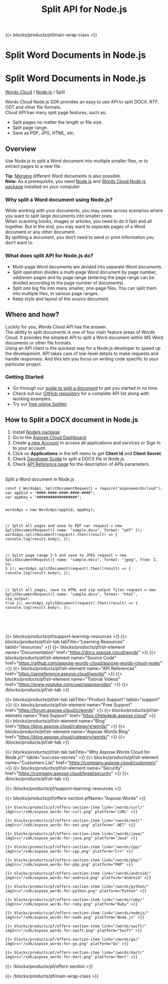 ﻿---
title: Split API for Node.js  
description: Split Word Documents in Node.js with Cloud API. Split a document into PDF, JPEG, DOCX
weight: 60
url: /nodejs/split
---

{{< blocks/products/pf/main-wrap-class >}}
<div id="fh">
<div class="container">
<div class="row">
<h1>Split Word Documents in Node.js</h1>
</div>
</div>
</div>
<div class="wmh">
<div class="container">
<div class="row">
<h1>Split Word Documents in Node.js</h1>
</div>
</div>
</div>
<div id="fm" data-nosnippet="">
<div class="container">
<div class="row">
<p class="navbar-text"><a href="/words/family/">Words Cloud</a> / <a id="sdk" href="/words/python/"> Node.js</a> / Split</p>
</div>
</div>
</div>
<div class="wgray">
<div class="container">
<div class="row">
<div class="w"><p>Words Cloud Node.js SDK provides an easy to use API to split DOCX, RTF, ODT and other file formats.<br/>
	Cloud API has many split page features, such as:</p>
<ul>
<li>Split pages no matter the length or file size.</li>
<li>Split page range.</li>
<li>Save as PDF, JPG, HTML, etc.</li>
</ul>
<h2>Overview</h2>
<p>Use Node.js to split a Word document into multiple smaller files, or to extract pages to a new file.</p>
<p><strong>Tip</strong>: <a href="/words/nodejs/merge" target="_blank">Merging</a> different Word documents is also possible.<br/>
<strong>Note</strong>: As a prerequisite, you need <a href="https://nodejs.org/en/download/" target="_blank" rel="noopener">Node.js</a> and <a href="https://www.npmjs.com/package/asposewordscloud" target="_blank" rel="noopener">Words Cloud Node.js package</a> installed on your computer.</p>
<h3>Why split a Word document using Node.js?</h3>
<p>While working with your documents, you may come across scenarios where you want to split large documents into smaller
	ones.<br/>
	When scanning books, images or articles, you need to do it fast and all together. But in the end, you may want to
	separate pages
	of a Word document or any other document.<br/>
	By splitting a document, you don’t need to send or print information you don’t want to.</p>
<h3>What does split API for Node.js do?</h3>
<ul>
<li>Multi-page Word documents are divided into separate Word documents.</li>
<li>Split operation divides a multi-page Word document by page number, odd/even pages and by page range (entering the
		page range can be divided according to the page number of documents).
	</li>
<li>Split one big file into many smaller, one-page files. You can split them into multiple files, in various page
		ranges.
	</li>
<li>Keep style and layout of the source document.</li>
</ul>
<h2>Where and how?</h2>
<p>Luckily for you, Words Cloud API has the answer.<br/>
	The ability to split documents is one of four main feature areas of Words Cloud. It provides the simplest API
	to split a Word document within MS Word documents or other file formats.<br/>
	Using an API client is the quickest way for a Node.js developer to speed up the development. API takes care of
	low-level details to make requests and handle responses.
	And this lets you focus on writing code specific to your particular project.<br/>
</p>
<h3>Getting Started</h3>
<ul>
<li>Go through our <a href="https://docs.aspose.cloud/display/wordscloud/Splitting+a+Document" target="_blank">guide
		to split a document</a> to get you started in no time.
	</li>
<li>Check out our <a href="https://github.com/aspose-words-cloud/aspose-words-cloud-node" target="_blank">GitHub repository</a> for a complete API list along with
		working examples.
	</li>
<li>Try our <a href="http://products.aspose.app/words/splitter" target="_blank">free online Splitter</a>.</li>
</ul>
<h2>How to Split a DOCX document in Node.js</h2>
<ol>
<li>Install <a href="https://www.npmjs.com/package/asposewordscloud" target="_blank" rel="noopener">Nodejs package</a>.</li>	<li>Go to the <a href="https://dashboard.aspose.cloud/" target="_blank">Aspose Cloud Dashboard</a>.</li>
<li>Create <a href="https://docs.aspose.cloud/display/storagecloud/Creating+and+Managing+Account" target="_blank">a
		new Account</a> to access all applications and services or Sign In to your account.
	</li>
<li>Click on <strong>Applications</strong> in the left menu to get <strong>Client Id</strong> and <strong>Client Secret</strong>.</li>
<li>Check <a href="https://docs.aspose.cloud/display/wordscloud/Splitting+a+Document" target="_blank">Developer
		Guide</a> to split a DOCX file in Node.js.
	</li>
<li>Check <a href="https://apireference.aspose.cloud/words/#/Split" target="_blank">API Reference page</a> for the
		description of APIs parameters.
	</li>
</ol>
<br/>
<div class="codeblock nf">
<div class="codeheader">Split a Word document in Node.js</div>
<pre data-nosnippet><code class="javascript hljs" >const { WordsApi, SplitDocumentRequest} = require("asposewordscloud");
var appSid = "####-####-####-####-####";
var appKey = "##################";

wordsApi = new WordsApi(appSid, appKey);

// Split all pages and save to PDF
var request = new SplitDocumentRequest({ name: "sample.docx",	format: "pdf" });
wordsApi.splitDocument(request).then((result) => {
	console.log(result.body);
});

// Split page range 2-5 and save to JPEG
request = new SplitDocumentRequest({ name: "sample.docx",	format: "jpeg",	from: 2, to: 5 });
wordsApi.splitDocument(request).then((result) => {
	console.log(result.body);
});

// Split all pages, save to HTML and zip output files
request = new SplitDocumentRequest({ name: "sample.docx",	format: "html",	zip_output: true });
wordsApi.splitDocument(request).then((result) => {
	console.log(result.body);
});</code></pre>
</div>
<br /><br /></div>
</div>
</div>

{{< blocks/products/pf/support-learning-resources >}}
{{< blocks/products/pf/slr-tab tabTitle="Learning Resources" tabId="resources" >}}
{{< blocks/products/pf/slr-element name="Documentation" href="https://docs.aspose.cloud/words" >}}
{{< blocks/products/pf/slr-element name="Source Code" href="https://github.com/aspose-words-cloud/aspose-words-cloud-node/" >}}
{{< blocks/products/pf/slr-element name="API References" href="https://apireference.aspose.cloud/words/" >}}
{{< blocks/products/pf/slr-element name="Tutorial Videos" href="https://www.youtube.com/user/asposevideo" >}}
{{< /blocks/products/pf/slr-tab >}}

{{< blocks/products/pf/slr-tab tabTitle="Product Support" tabId="support" >}}
{{< blocks/products/pf/slr-element name="Free Support" href="https://forum.aspose.cloud/c/words" >}}
{{< blocks/products/pf/slr-element name="Paid Support" href="https://helpdesk.aspose.cloud" >}}
{{< blocks/products/pf/slr-element name="Blog" href="https://blog.aspose.cloud/category/words/" >}}
{{< blocks/products/pf/slr-element name="Aspose.Words Blog" href="https://blog.aspose.cloud/category/words/" >}}
{{< /blocks/products/pf/slr-tab >}}

{{< blocks/products/pf/slr-tab tabTitle="Why Aspose.Words Cloud for Node.js?" tabId="success-stories" >}}
{{< blocks/products/pf/slr-element name="Customers List" href="https://company.aspose.cloud/customers" >}}
{{< blocks/products/pf/slr-element name="Security" href="https://company.aspose.cloud/legal/security" >}}
{{< /blocks/products/pf/slr-tab >}}

{{< /blocks/products/pf/support-learning-resources >}}

{{< blocks/products/pf/offers-section pfName="Aspose.Words" >}}

    {{< blocks/products/pf/offers-section-item link="/words/curl/" imgSrc="/sdk/aspose_words-for-curl.png" platform="cURL" >}}
	
    {{< blocks/products/pf/offers-section-item link="/words/net/" imgSrc="/sdk/aspose_words-for-net.png" platform=".NET" >}}
	
    {{< blocks/products/pf/offers-section-item link="/words/java/" imgSrc="/sdk/aspose_words-for-java.png" platform="Java" >}}
	
	{{< blocks/products/pf/offers-section-item link="/words/cpp/" imgSrc="/sdk/aspose_words-for-cpp.png" platform="C++" >}}
	
    {{< blocks/products/pf/offers-section-item link="/words/php/" imgSrc="/sdk/aspose_words-for-php.png" platform="PHP" >}}
	
	{{< blocks/products/pf/offers-section-item link="/words/android/" imgSrc="/sdk/aspose_words-for-android.png" platform="Android" >}}
	
    {{< blocks/products/pf/offers-section-item link="/words/python/" imgSrc="/sdk/aspose_words-for-python.png" platform="Python" >}}
	
    {{< blocks/products/pf/offers-section-item link="/words/ruby/" imgSrc="/sdk/aspose_words-for-ruby.png" platform="Ruby" >}}
	
    {{< blocks/products/pf/offers-section-item link="/words/nodejs/" imgSrc="/sdk/aspose_words-for-node.png" platform="Node.js" >}}
	
	{{< blocks/products/pf/offers-section-item link="/words/swift/" imgSrc="/sdk/aspose_words-for-swift.png" platform="Swift" >}}
	
	{{< blocks/products/pf/offers-section-item link="/words/go/" imgSrc="/sdk/aspose_words-for-go.png" platform="Go" >}}

    {{< blocks/products/pf/offers-section-item link="/words/dart/" imgSrc="/sdk/aspose_words-for-dart.png" platform="Dart" >}}
{{< /blocks/products/pf/offers-section >}}

{{< /blocks/products/pf/main-wrap-class >}}
